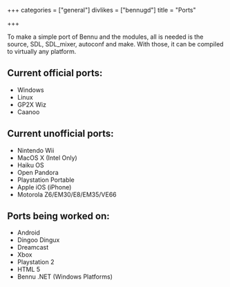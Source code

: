 +++
categories = ["general"]
divlikes = ["bennugd"]
title = "Ports"

+++

To make a simple port of Bennu and the modules, all is needed is the source, SDL, SDL_mixer, autoconf and make. With those, it can be compiled to virtually any platform.

## Current official ports:

- Windows
- Linux
- GP2X Wiz
- Caanoo

## Current unofficial ports:

- Nintendo Wii
- MacOS X (Intel Only)
- Haiku OS
- Open Pandora
- Playstation Portable
- Apple iOS (iPhone)
- Motorola Z6/EM30/E8/EM35/VE66

## Ports being worked on:

- Android
- Dingoo Dingux
- Dreamcast
- Xbox
- Playstation 2
- HTML 5
- Bennu .NET (Windows Platforms)
